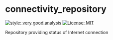 # connectivity_repository

[![style: very good analysis][very_good_analysis_badge]][very_good_analysis_link]
[![License: MIT][license_badge]][license_link]

Repository providing status of Internet connection

[license_badge]: https://img.shields.io/badge/license-MIT-blue.svg
[license_link]: https://opensource.org/licenses/MIT
[very_good_analysis_badge]: https://img.shields.io/badge/style-very_good_analysis-B22C89.svg
[very_good_analysis_link]: https://pub.dev/packages/very_good_analysis
